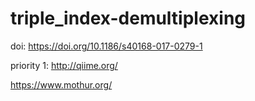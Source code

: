 # triple_index-demultiplexing


doi: https://doi.org/10.1186/s40168-017-0279-1

priority 1: http://qiime.org/

https://www.mothur.org/
